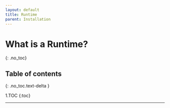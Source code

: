 ```yaml
---
layout: default
title: Runtime
parent: Installation
---
```


# What is a Runtime?
{: .no_toc}

## Table of contents
{: .no_toc.text-delta }

1.TOC
{:toc}

---